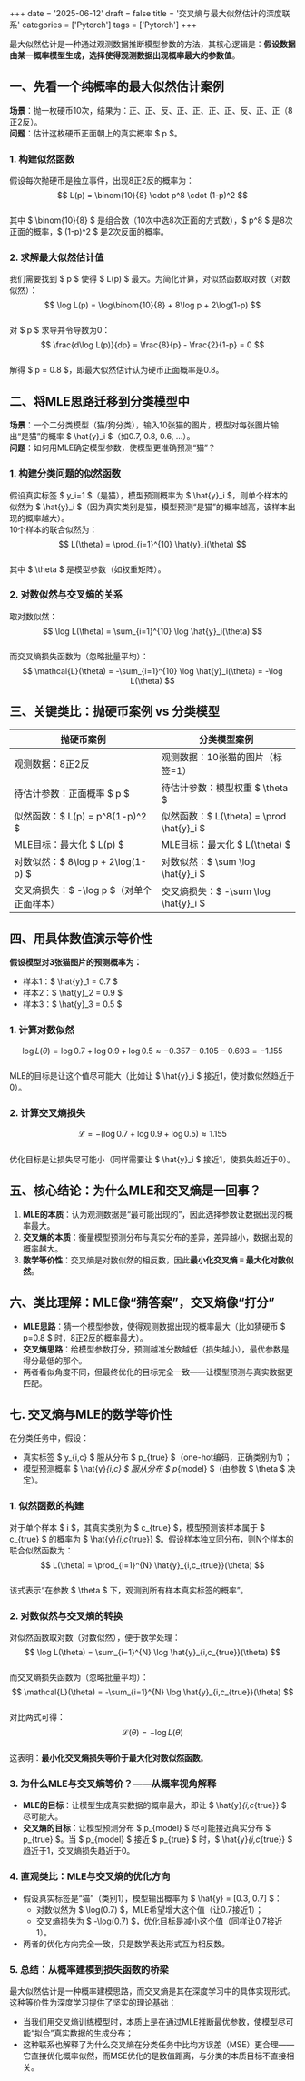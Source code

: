 +++ 
date = '2025-06-12' 
draft = false 
title = '交叉熵与最大似然估计的深度联系' 
categories = ['Pytorch'] 
tags = ['Pytorch'] 
+++

最大似然估计是一种通过观测数据推断模型参数的方法，其核心逻辑是：**假设数据由某一概率模型生成，选择使得观测数据出现概率最大的参数值**。  

## 一、先看一个纯概率的最大似然估计案例  
**场景**：抛一枚硬币10次，结果为：正、正、反、正、正、正、正、反、正、正（8正2反）。  
**问题**：估计这枚硬币正面朝上的真实概率 $ p $。  

### 1. 构建似然函数  
假设每次抛硬币是独立事件，出现8正2反的概率为：  
$$
L(p) = \binom{10}{8} \cdot p^8 \cdot (1-p)^2
$$  
其中 $ \binom{10}{8} $ 是组合数（10次中选8次正面的方式数），$ p^8 $ 是8次正面的概率，$ (1-p)^2 $ 是2次反面的概率。  

### 2. 求解最大似然估计值  
我们需要找到 $ p $ 使得 $ L(p) $ 最大。为简化计算，对似然函数取对数（对数似然）：  
$$
\log L(p) = \log\binom{10}{8} + 8\log p + 2\log(1-p)
$$  
对 $ p $ 求导并令导数为0：  
$$
\frac{d\log L(p)}{dp} = \frac{8}{p} - \frac{2}{1-p} = 0
$$  
解得 $ p = 0.8 $，即最大似然估计认为硬币正面概率是0.8。  

## 二、将MLE思路迁移到分类模型中  
**场景**：一个二分类模型（猫/狗分类），输入10张猫的图片，模型对每张图片输出“是猫”的概率 $ \hat{y}_i $（如0.7, 0.8, 0.6, ...）。  
**问题**：如何用MLE确定模型参数，使模型更准确预测“猫”？  

### 1. 构建分类问题的似然函数  
假设真实标签 $ y_i=1 $（是猫），模型预测概率为 $ \hat{y}_i $，则单个样本的似然为 $ \hat{y}_i $（因为真实类别是猫，模型预测“是猫”的概率越高，该样本出现的概率越大）。  
10个样本的联合似然为：  
$$
L(\theta) = \prod_{i=1}^{10} \hat{y}_i(\theta)
$$  
其中 $ \theta $ 是模型参数（如权重矩阵）。  

### 2. 对数似然与交叉熵的关系  
取对数似然：  
$$
\log L(\theta) = \sum_{i=1}^{10} \log \hat{y}_i(\theta)
$$  
而交叉熵损失函数为（忽略批量平均）：  
$$
\mathcal{L}(\theta) = -\sum_{i=1}^{10} \log \hat{y}_i(\theta) = -\log L(\theta)
$$  

## 三、关键类比：抛硬币案例 vs 分类模型  
| **抛硬币案例**               | **分类模型案例**                     |
|------------------------------|-------------------------------------|
| 观测数据：8正2反             | 观测数据：10张猫的图片（标签=1）    |
| 待估计参数：正面概率 $ p $  | 待估计参数：模型权重 $ \theta $    |
| 似然函数：$ L(p) = p^8(1-p)^2 $ | 似然函数：$ L(\theta) = \prod \hat{y}_i $ |
| MLE目标：最大化 $ L(p) $    | MLE目标：最大化 $ L(\theta) $       |
| 对数似然：$ 8\log p + 2\log(1-p) $ | 对数似然：$ \sum \log \hat{y}_i $  |
| 交叉熵损失：$ -\log p $（对单个正面样本） | 交叉熵损失：$ -\sum \log \hat{y}_i $ |

## 四、用具体数值演示等价性  
**假设模型对3张猫图片的预测概率为：**  
- 样本1：$ \hat{y}_1 = 0.7 $  
- 样本2：$ \hat{y}_2 = 0.9 $  
- 样本3：$ \hat{y}_3 = 0.5 $  

### 1. 计算对数似然  
$$
\log L(\theta) = \log 0.7 + \log 0.9 + \log 0.5 \approx -0.357 -0.105 -0.693 = -1.155
$$  
MLE的目标是让这个值尽可能大（比如让 $ \hat{y}_i $ 接近1，使对数似然趋近于0）。  

### 2. 计算交叉熵损失  
$$
\mathcal{L} = -(\log 0.7 + \log 0.9 + \log 0.5) \approx 1.155
$$  
优化目标是让损失尽可能小（同样需要让 $ \hat{y}_i $ 接近1，使损失趋近于0）。  

## 五、核心结论：为什么MLE和交叉熵是一回事？  
1. **MLE的本质**：认为观测数据是“最可能出现的”，因此选择参数让数据出现的概率最大。  
2. **交叉熵的本质**：衡量模型预测分布与真实分布的差异，差异越小，数据出现的概率越大。  
3. **数学等价性**：交叉熵是对数似然的相反数，因此**最小化交叉熵 ≡ 最大化对数似然**。  

## 六、类比理解：MLE像“猜答案”，交叉熵像“打分”  
- **MLE思路**：猜一个模型参数，使得观测数据出现的概率最大（比如猜硬币 $ p=0.8 $ 时，8正2反的概率最大）。  
- **交叉熵思路**：给模型参数打分，预测越准分数越低（损失越小），最优参数是得分最低的那个。  
- 两者看似角度不同，但最终优化的目标完全一致——让模型预测与真实数据更匹配。

## 七. 交叉熵与MLE的数学等价性
在分类任务中，假设：  
- 真实标签 $ y_{i,c} $ 服从分布 $ p_{true} $（one-hot编码，正确类别为1）；  
- 模型预测概率 $ \hat{y}_{i,c} $ 服从分布 $ p_{model} $（由参数 $ \theta $ 决定）。  

### 1. 似然函数的构建  
对于单个样本 $ i $，其真实类别为 $ c_{true} $，模型预测该样本属于 $ c_{true} $ 的概率为 $ \hat{y}_{i,c_{true}} $。假设样本独立同分布，则N个样本的联合似然函数为：  
$$
L(\theta) = \prod_{i=1}^{N} \hat{y}_{i,c_{true}}(\theta)
$$  
该式表示“在参数 $ \theta $ 下，观测到所有样本真实标签的概率”。  

### 2. 对数似然与交叉熵的转换  
对似然函数取对数（对数似然），便于数学处理：  
$$
\log L(\theta) = \sum_{i=1}^{N} \log \hat{y}_{i,c_{true}}(\theta)
$$  
而交叉熵损失函数为（忽略批量平均）：  
$$
\mathcal{L}(\theta) = -\sum_{i=1}^{N} \log \hat{y}_{i,c_{true}}(\theta)
$$  
对比两式可得：  
$$
\mathcal{L}(\theta) = -\log L(\theta)
$$  
这表明：**最小化交叉熵损失等价于最大化对数似然函数**。  

### 3. 为什么MLE与交叉熵等价？——从概率视角解释 
- **MLE的目标**：让模型生成真实数据的概率最大，即让 $ \hat{y}_{i,c_{true}} $ 尽可能大。  
- **交叉熵的目标**：让模型预测分布 $ p_{model} $ 尽可能接近真实分布 $ p_{true} $。当 $ p_{model} $ 接近 $ p_{true} $ 时，$ \hat{y}_{i,c_{true}} $ 趋近于1，交叉熵损失趋近于0。  

### 4. 直观类比：MLE与交叉熵的优化方向
- 假设真实标签是“猫”（类别1），模型输出概率为 $ \hat{y} = [0.3, 0.7] $：  
  - 对数似然为 $ \log(0.7) $，MLE希望增大这个值（让0.7接近1）；  
  - 交叉熵损失为 $ -\log(0.7) $，优化目标是减小这个值（同样让0.7接近1）。  
- 两者的优化方向完全一致，只是数学表达形式互为相反数。  

### 5. 总结：从概率建模到损失函数的桥梁
最大似然估计是一种概率建模思路，而交叉熵是其在深度学习中的具体实现形式。这种等价性为深度学习提供了坚实的理论基础：  
- 当我们用交叉熵训练模型时，本质上是在通过MLE推断最优参数，使模型尽可能“拟合”真实数据的生成分布；  
- 这种联系也解释了为什么交叉熵在分类任务中比均方误差（MSE）更合理——它直接优化概率似然，而MSE优化的是数值距离，与分类的本质目标不直接相关。

